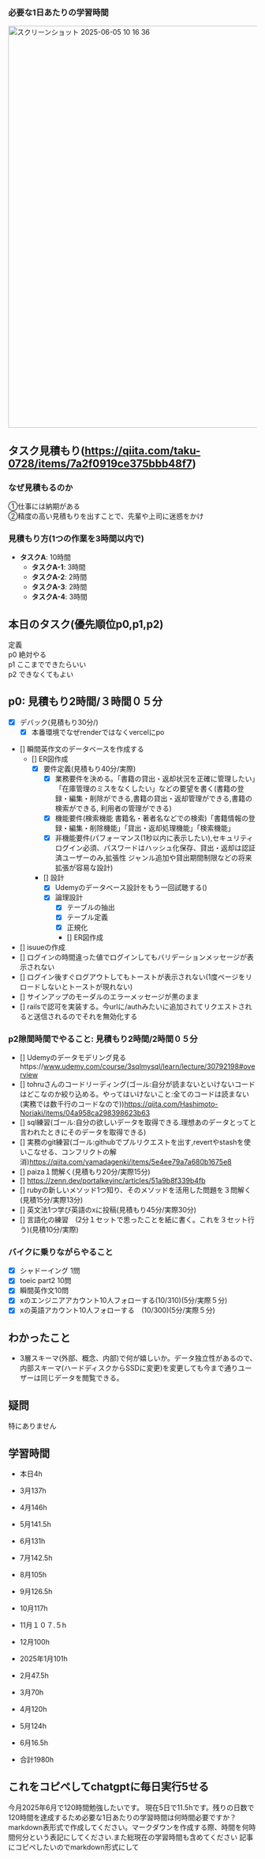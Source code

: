 ### 必要な1日あたりの学習時間
<img width="813" alt="スクリーンショット 2025-06-05 10 16 36" src="https://github.com/user-attachments/assets/4b0b677c-5535-4983-b1e1-cb07450531db" />


## タスク見積もり(https://qiita.com/taku-0728/items/7a2f0919ce375bbb48f7)
### なぜ見積もるのか   
①仕事には納期がある  
②精度の高い見積もりを出すことで、先輩や上司に迷惑をかけ

### 見積もり方(1つの作業を3時間以内で)
- **タスクA**: 10時間
  - **タスクA-1**: 3時間
  - **タスクA-2**: 2時間
  - **タスクA-3**: 2時間
  - **タスクA-4**: 3時間


## 本日のタスク(優先順位p0,p1,p2)
定義   
p0 絶対やる   
p1 ここまでできたらいい   
p2 できなくてもよい  


## **p0**: 見積もり2時間/３時間０５分
- [x] デバック(見積もり30分/)
  - [x] 本番環境でなぜrenderではなくvercelにpo 
- [] 瞬間英作文のデータベースを作成する
  - [] ER図作成
    - [x] 要件定義(見積もり40分/実際)
      - [x] 業務要件を決める。「書籍の貸出・返却状況を正確に管理したい」「在庫管理のミスをなくしたい」などの要望を書く(書籍の登録・編集・削除ができる,書籍の貸出・返却管理ができる,書籍の検索ができる,
利用者の管理ができる)
      - [x] 機能要件(検索機能	書籍名・著者名などでの検索)「書籍情報の登録・編集・削除機能」「貸出・返却処理機能」「検索機能」
      - [x] 非機能要件(パフォーマンス(1秒以内に表示したい),セキュリティ	ログイン必須、パスワードはハッシュ化保存、貸出・返却は認証済ユーザーのみ,拡張性	ジャンル追加や貸出期間制限などの将来拡張が容易な設計)
    - [] 設計
      - [x] Udemyのデータベース設計をもう一回試聴する()
      - [x] 論理設計
        - [x] テーブルの抽出
        - [x] テーブル定義
        - [x] 正規化
        - [] ER図作成
    
- [] isuueの作成
 - [] ログインの時間違った値でログインしてもバリデーションメッセージが表示されない
 - [] ログイン後すぐログアウトしてもトーストが表示されない(1度ページをリロードしないとトーストが現れない)
 - [] サインアップのモーダルのエラーメッセージが黒のまま
 - [] railsで認可を実装する。今urlに/authみたいに追加されてリクエストされると送信されるのでそれを無効化する 





### **p2隙間時間でやること**: 見積もり2時間/2時間０５分

  - [] Udemyのデータモデリング見るhttps://www.udemy.com/course/3sqlmysql/learn/lecture/30792198#overview
  - [] tohruさんのコードリーディング(ゴール:自分が読まないといけないコードはどこなのか絞り込める。やってはいけないこと:全てのコードは読まない(実務では数千行のコードなので))https://qiita.com/Hashimoto-Noriaki/items/04a958ca298398623b63
  - [] sql練習(ゴール:自分の欲しいデータを取得できる.理想あのデータとってと言われたときにそのデータを取得できる)
  - [] 実務のgit練習(ゴール:githubでプルリクエストを出す,revertやstashを使いこなせる、コンフリクトの解消)https://qiita.com/yamadagenki/items/5e4ee79a7a680b1675e8
  - [] paiza１問解く(見積もり20分/実際15分)
  - [] https://zenn.dev/portalkeyinc/articles/51a9b8f339b4fb
  - [] rubyの新しいメソッド1つ知り、そのメソッドを活用した問題を３問解く(見積15分/実際13分)
  - [] 英文法1つ学び英語のxに投稿(見積もり45分/実際30分)
  - [] 言語化の練習　(2分１セットで思ったことを紙に書く。これを３セット行う)(見積10分/実際)

### バイクに乗りながらやること
- [x] シャドーイング 1問
- [x] toeic part2 10問
- [x] 瞬間英作文10問
- [x] xのエンジニアアカウント10人フォローする(10/310)(5分/実際５分)
- [x] xの英語アカウント10人フォローする　(10/300)(5分/実際５分)

## わかったこと
- 3層スキーマ(外部、概念、内部)で何が嬉しいか。データ独立性があるので、内部スキーマ(ハードディスクからSSDに変更)を変更しても今まで通りユーザーは同じデータを閲覧できる。
## 疑問
特にありません


## 学習時間
  - 本日4h
  - 3月137h
  - 4月146h
  - 5月141.5h
  - 6月131h
  - 7月142.5h
  - 8月105h
  - 9月126.5h
  - 10月117h
  - 11月１０７.５h
  - 12月100h
  - 2025年1月101h
  - 2月47.5h
  - 3月70h
  - 4月120h
  - 5月124h
  - 6月16.5h

  - 合計1980h

 ## これをコピペしてchatgptに毎日実行5せる
今月2025年6月で120時間勉強したいです。
現在5日で11.5hです。残りの日数で120時間を達成するため必要な1日あたりの学習時間は何時間必要ですか？
markdown表形式で作成してください。マークダウンを作成する際、時間を何時間何分という表記にしてください.また総現在の学習時間も含めてください
記事にコピペしたいのでmarkdown形式にして
 

